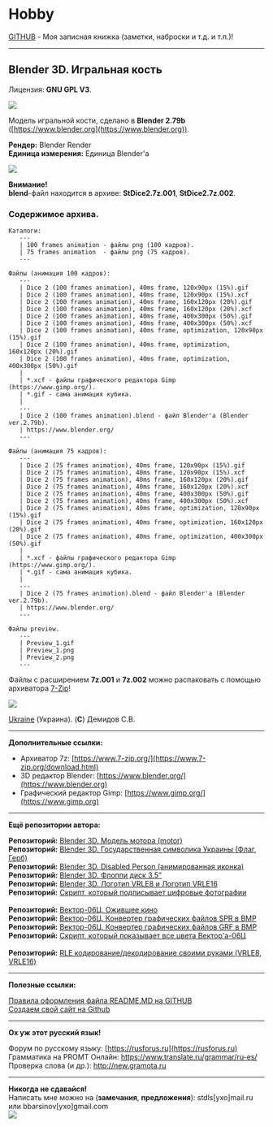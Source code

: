 # Hobby
[GITHUB](https://github.com) - Моя записная книжка (заметки, наброски и т.д. и т.п.)!

<hr>

## Blender 3D. Игральная кость

Лицензия: **GNU GPL V3**.

![](https://github.com/drilnet/blender3d-dice2/blob/master/UA.png)

Модель игральной кости, сделано в **Blender 2.79b** ([https://www.blender.org](https://www.blender.org)).

**Рендер:** Blender Render 
<br>
**Единица измерения:** Единица Blender'а

![](https://github.com/drilnet/blender3d-dice2/blob/master/Preview_1.gif)

**Внимание!**
<br>
**blend**-файл находится в архиве: **StDice2.7z.001**, **StDice2.7z.002**.
<br>

### Содержимое архива.

    Каталоги:
       ---
       | 100 frames animation - файлы png (100 кадров).
       | 75 frames animation  - файлы png (75 кадров).
       ---

    Файлы (анимация 100 кадров):
       ---
       | Dice 2 (100 frames animation), 40ms frame, 120x90px (15%).gif
       | Dice 2 (100 frames animation), 40ms frame, 120x90px (15%).xcf
       | Dice 2 (100 frames animation), 40ms frame, 160x120px (20%).gif
       | Dice 2 (100 frames animation), 40ms frame, 160x120px (20%).xcf
       | Dice 2 (100 frames animation), 40ms frame, 400x300px (50%).gif
       | Dice 2 (100 frames animation), 40ms frame, 400x300px (50%).xcf
       | Dice 2 (100 frames animation), 40ms frame, optimization, 120x90px (15%).gif
       | Dice 2 (100 frames animation), 40ms frame, optimization, 160x120px (20%).gif
       | Dice 2 (100 frames animation), 40ms frame, optimization, 400x300px (50%).gif
       |
       | *.xcf - файлы графического редактора Gimp (https://www.gimp.org/).
       | *.gif - сама анимация кубика.
       |
       ---
       | Dice 2 (100 frames animation).blend - файл Blender'а (Blender ver.2.79b).
       | https://www.blender.org/
       ---

    Файлы (анимация 75 кадров):
       ---
       | Dice 2 (75 frames animation), 40ms frame, 120x90px (15%).gif
       | Dice 2 (75 frames animation), 40ms frame, 120x90px (15%).xcf
       | Dice 2 (75 frames animation), 40ms frame, 160x120px (20%).gif
       | Dice 2 (75 frames animation), 40ms frame, 160x120px (20%).xcf
       | Dice 2 (75 frames animation), 40ms frame, 400x300px (50%).gif
       | Dice 2 (75 frames animation), 40ms frame, 400x300px (50%).xcf
       | Dice 2 (75 frames animation), 40ms frame, optimization, 120x90px (15%).gif
       | Dice 2 (75 frames animation), 40ms frame, optimization, 160x120px (20%).gif
       | Dice 2 (75 frames animation), 40ms frame, optimization, 400x300px (50%).gif
       |
       | *.xcf - файлы графического редактора Gimp (https://www.gimp.org/).
       | *.gif - сама анимация кубика.
       |
       ---
       | Dice 2 (75 frames animation).blend - файл Blender'а (Blender ver.2.79b).
       | https://www.blender.org/
       ---

    Файлы preview.
       ---
       | Preview_1.gif
       | Preview_1.png
       | Preview_2.png
       ---

Файлы с расширением **7z.001** и **7z.002** можно распаковать с помощью архиватора [7-Zip](https://www.7-zip.org/download.html)!

![](https://github.com/drilnet/blender3d-dice2/blob/master/Preview_1.png)

[Ukraine](https://en.wikipedia.org/wiki/Ukraine) (Украина). (**C**) Демидов С.В.

<hr>

**Дополнительные ссылки:**
* Архиватор 7z: [https://www.7-zip.org/](https://www.7-zip.org/download.html)
* 3D редактор Blender: [https://www.blender.org/](https://www.blender.org)
* Графический редактор Gimp: [https://www.gimp.org/](https://www.gimp.org)

<hr>

**Ещё репозитории автора:**

**Репозиторий:** [Blender 3D. Модель мотора (motor)](https://github.com/drilnet/blender3d-motor)
<br>
**Репозиторий:** [Blender 3D. Государственная символика Украины (Флаг, Герб)](https://github.com/drilnet/blender3d-ukrainian-symbols)
<br>
**Репозиторий:** [Blender 3D. Disabled Person (анимированная иконка)](https://github.com/drilnet/blender3d-disabled-person)
<br>
**Репозиторий:** [Blender 3D. Флоппи диск 3.5"](https://github.com/drilnet/blender3d-floppy-disk-35)
<br>
**Репозиторий:** [Blender 3D. Логотип VRLE8 и Логотип VRLE16](https://github.com/drilnet/blender3d-logovrle8-logovrle16)
<br>
**Репозиторий:** [Скрипт, который подписывает цифровые фотографии](https://github.com/drilnet/programming-perl-signature-images)
<br>
<br>
**Репозиторий:** [Вектор-06Ц. Ожившее кино](https://github.com/drilnet/vector-06c-kino)
<br>
**Репозиторий:** [Вектор-06Ц. Конвертер графических файлов SPR в BMP](https://github.com/drilnet/vector-06c-spr2bmp)
<br>
**Репозиторий:** [Вектор-06Ц. Конвертер графических файлов GRF в BMP](https://github.com/drilnet/vector-06c-grf2bmp)
<br>
**Репозиторий:** [Скрипт, который показывает все цвета Вектор'а-06Ц](https://github.com/drilnet/vector-06c-color256)
<br>
<br>
**Репозиторий:** [RLE кодирование/декодирование своими руками (VRLE8, VRLE16)](https://github.com/drilnet/rle)

<hr>

**Полезные ссылки:**

[Правила оформления файла README.MD на GITHUB](https://github.com/OlgaVlasova/markdown-doc/blob/master/README.md#SpecialSymbol)
<br>
[Создаем свой сайт на Github](https://www.youtube.com/watch?v=05nLdIVfSRU)

<hr>

**Ох уж этот русский язык!**

Форум по русскому языку: [https://rusforus.ru](https://rusforus.ru)
<br>
Грамматика на PROMT Онлайн: https://www.translate.ru/grammar/ru-es/
<br>
Проверка слова (и др.): http://new.gramota.ru

<hr>

**Никогда не сдавайся!**
<br>
Написать мне можно на (**замечания**, **предложения**): stdls[ухо]mail.ru или bbarsinov[ухо]gmail.com
<br>
![](https://github.com/drilnet/blender3d-disabled-person/blob/master/Preview%20GIF/Disabled%20Person%20(mini).gif)
